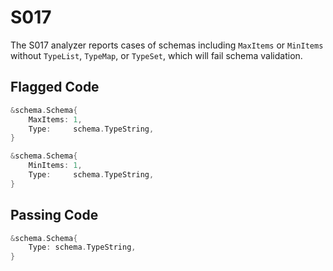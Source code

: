 # S017

The S017 analyzer reports cases of schemas including `MaxItems` or
`MinItems` without `TypeList`, `TypeMap`, or `TypeSet`, which will
fail schema validation.

## Flagged Code

```go
&schema.Schema{
    MaxItems: 1,
    Type:     schema.TypeString,
}

&schema.Schema{
    MinItems: 1,
    Type:     schema.TypeString,
}
```

## Passing Code

```go
&schema.Schema{
    Type: schema.TypeString,
}
```
